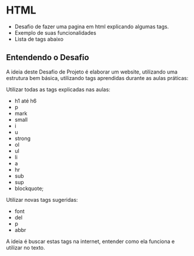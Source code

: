 # HTML
- Desafio de fazer uma pagina em html explicando algumas tags.
- Exemplo de suas funcionalidades
- Lista de tags abaixo


## Entendendo o Desafio
 
A ideia deste Desafio de Projeto é elaborar um website, utilizando uma estrutura bem básica, utilizando tags aprendidas durante as aulas práticas:
 
Utilizar todas as tags explicadas nas aulas: 
- h1 até h6
- p
- mark
- small
- i
- u
- strong
- ol
- ul
- li
- a
- hr 
- sub
- sup 
- blockquote;


Utilizar novas tags sugeridas: 
- font
- del
- p
- abbr 

A ideia é buscar estas tags na internet, entender como ela funciona e utilizar no texto.

